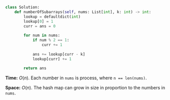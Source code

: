 ```python
class Solution:
    def numberOfSubarrays(self, nums: List[int], k: int) -> int:
        lookup = defaultdict(int)
        lookup[0] = 1
        curr = ans = 0
        
        for num in nums:
            if num % 2 == 1:
                curr += 1
                
            ans += lookup[curr - k]
            lookup[curr] += 1
            
        return ans
```

**Time:** $O(n)$. Each number in `nums` is process, where `n == len(nums)`.

**Space:** $O(n)$. The hash map can grow in size in proportion to the numbers in `nums`.